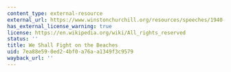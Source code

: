 ```yaml
---
content_type: external-resource
external_url: https://www.winstonchurchill.org/resources/speeches/1940-the-finest-hour/we-shall-fight-on-the-beaches
has_external_license_warning: true
license: https://en.wikipedia.org/wiki/All_rights_reserved
status: ''
title: We Shall Fight on the Beaches
uid: 7ea88e59-0ed2-4bf0-a76a-a1349f3c9579
wayback_url: ''
---
```

